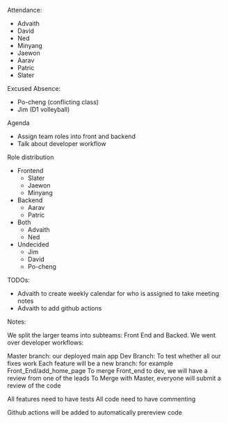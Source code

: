 Attendance:
- Advaith
- David
- Ned
- Minyang
- Jaewon
- Aarav
- Patric
- Slater

Excused Absence:
- Po-cheng (conflicting class)
- Jim (D1 volleyball)

Agenda
- Assign team roles into front and backend
- Talk about developer workflow

Role distribution
- Frontend
  - Slater
  - Jaewon
  - Minyang
- Backend
  - Aarav
  - Patric
- Both
  - Advaith
  - Ned
- Undecided
  - Jim
  - David
  - Po-cheng

TODOs:
- Advaith to create weekly calendar for who is assigned to take meeting notes
- Advaith to add github actions

Notes:

We split the larger teams into subteams: Front End and Backed. We went over developer workflows:

Master branch: our deployed main app
Dev Branch: To test whether all our fixes work
Each feature will be a new branch: for example Front_End/add_home_page
To merge Front_end to dev, we will have a review from one of the leads
To Merge with Master, everyone will submit a review of the code

All features need to have tests
All code need to have commenting

Github actions will be added to automatically prereview code

